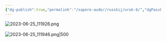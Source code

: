 ```yaml
---
{"dg-publish":true,"permalink":"/sapere-aude//russkij/urok-6/","dgPassFrontmatter":true}
---
```




![2023-06-25_111926.png](/img/user/TARDIS/Assets/2023/2023-06-25_111926.png)
<br><br>
![2023-06-25_111946.png|500](/img/user/TARDIS/Assets/2023/2023-06-25_111946.png)

